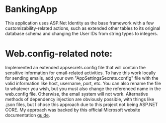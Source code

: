 # BankingApp
This application uses ASP.Net Identity as the base framework with a few customizability-related actions, such as extended other tables to its original database schema and changing the User IDs from string types to integers.

# Web.config-related note:
Implemented an extended appsecrets.config file that will contain the sensitive information for email-related activities. To have this work locally for sending emails, add your own "AppSettingsSecrets.config" file with the valid information like host, username, port, etc. You can also rename the file to whatever you wish, but you must also change the referenced name in the web.config file. Otherwise, the email system will not work. Alternative methods of dependency injection are obviously possible, with things like .json files, but I chose this approach due to this project not being ASP.NET CORE. My approach was backed by this official Microsoft website documentation [guide](https://learn.microsoft.com/en-us/aspnet/core/security/app-secrets?view=aspnetcore-8.0&tabs=windows).
